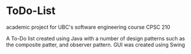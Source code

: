 # ToDo-List
academic project for UBC's software engineering course CPSC 210

A To-Do list created using Java with a number of design patterns such as the composite patter, and observer pattern.
GUI was created using Swing
